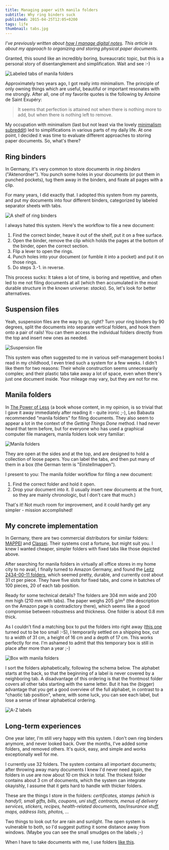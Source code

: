 ```yaml
---
title: Managing paper with manila folders
subtitle: Why ring binders suck
published: 2015-04-25T12:05+0200
tags: life
thumbnail: tabs.jpg
---
```


*I've previously written about [how I manage digital notes](/keeping-a-personal-wiki/). This article is about my approach to organizing and storing physical paper documents.*

Granted, this sound like an incredibly boring, bureaucratic topic, but this is a personal story of disentanglement and simplification. Wait and see :-)

![Labeled tabs of manila folders](tabs.jpg)

Approximately two years ago, I got really into minimalism. The principle of only owning things which are useful, beautiful or important resonates with me strongly. After all, one of my favorite quotes is the following by Antoine de Saint Exupéry:

> It seems that perfection is attained not when there is nothing more to add, but when there is nothing left to remove.

My occupation with minimalism (last but not least via the lovely [minimalism subreddit](https://www.reddit.com/r/minimalism/)) led to simplifications in various parts of my daily life. At one point, I decided it was time to evaluate different approaches to storing paper documents. So, what's there?

## Ring binders

In Germany, it's very common to store documents in *ring binders* ("Aktenordner"). You punch some holes in your documents (or put them in punched pockets), tug them away in the binders, and fixate all pages with a clip.

For many years, I did exactly that. I adopted this system from my parents, and put my documents into four different binders, categorized by labeled separator sheets with tabs.

![A shelf of ring binders](ring-binders.jpg "Mattes, public domain, https://commons.wikimedia.org/wiki/File:Aktenordner,_stehend.jpg")

I always hated this system. Here's the workflow to file a new document:

1. Find the correct binder, heave it out of the shelf, put it on a free surface.
2. Open the binder, remove the clip which holds the pages at the bottom of the binder, open the correct section.
3. Flip a lever to open the rings.
4. Punch holes into your document (or fumble it into a pocket) and put it on those rings.
5. Do steps 3.-1. in reverse.

This process sucks: It takes a lot of time, is boring and repetitive, and often led to me not filing documents at all (which then accumulated in the most durable structure in the known universe: *stacks*). So, let's look for better alternatives.

## Suspension files

Yeah, suspension files are the way to go, right? Turn your ring binders by 90 degrees, split the documents into separate vertical folders, and hook them onto a pair of rails! You can them access the individual folders directly from the top and insert new ones as needed. 

![Suspension file](suspension-file.jpg "Olbertz at the German language Wikipedia, CC BY-SA 3.0, https://commons.wikimedia.org/wiki/File:Hängetasche.jpg")

This system was often suggested to me in various self-management books I read in my childhood, I even tried such a system for a few weeks. I didn't like them for two reasons: Their whole construction seems unnecessarily complex; and their plastic tabs take away a lot of space, even when there's just one document inside. Your mileage may vary, but they are not for me.

## Manila folders

In [The Power of Less](http://thepowerofless.com/book/) (a book whose content, in my opinion, is so trivial that I gave it away immediately after reading it - quite ironic ;-), Leo Babauta recommended "manila folders" for filing documents. They also seem to appear a lot in the context of the *Getting Things Done* method. I had never heard that term before, but for everyone who has used a graphical computer file managers, manila folders look very familiar:

![Manila folders](folders.jpg)

They are open at the sides and at the top, and are designed to hold a collection of loose papers. You can label the tabs, and then put many of them in a box (the German term is "Einstellmappen").

I present to you: The manila folder workflow for filing a new document:

1. Find the correct folder and hold it open.
2. Drop your document into it. (I usually insert new documents at the front, so they are mainly chronologic, but I don't care that much.)

That's it! Not much room for improvement, and it could hardly get any simpler - mission accomplished!

## My concrete implementation

In Germany, there are two commercial distributors for similar folders: [MAPPEI](http://www.mappei.de) and [Classei](http://www.classei.eu/). Their systems cost a fortune, but might suit you. I knew I wanted cheaper, simpler folders with fixed tabs like those depicted above.

After searching for manila folders in virtually all office stores in my home city to no avail, I finally turned to Amazon Germany, and found the [Leitz 2434-00-11 folders](http://www.amazon.de/Leitz-Einstellmappe-2434-00-11-chamois-Inh-100/dp/B000KT6WI0/), which seemed pretty, durable, and currently cost about 31 ct per piece. They have five slots for fixed tabs, and come in batches of 100 pieces, 20 of each tab position.

Ready for some technical details? The folders are 304 mm wide and 200 mm high (210 mm with tabs). The paper weighs 205 g/m² (the description on the Amazon page is contradictory there), which seems like a good compromise between robustness and thickness. One folder is about 0.8 mm thick.

As I couldn't find a matching box to put the folders into right away ([this one](http://www.amazon.de/Karteibox-SAMMELBOX-AUFBEWAHRUNGSBOX-Semikolon-Qualität/dp/B005D9FVES/) turned out to be too small :-S), I temporarily settled on a shipping box, cut to a width of 31 cm, a height of 16 cm and a depth of 17 cm. This works perfectly for me. I'm ashamed to admit that this temporary box is still in place after more than a year ;-)

![Box with manila folders](box.jpg)

I sort the folders alphabetically, following the schema below. The alphabet starts at the back, so that the beginning of a label is never covered by a neighboring tab. A disadvantage of this ordering is that the frontmost folder covers all other tabs starting with the same letter. But it has the (bigger) advantage that you get a good overview of the full alphabet, in contrast to a "chaotic tab position", where, with some luck, you can see each label, but lose a sense of linear alphabetical ordering.

![A-Z labels](a-z.jpg)

## Long-term experiences

One year later, I'm still very happy with this system. I don't own ring binders anymore, and never looked back. Over the months, I've added some folders, and removed others. It's quick, easy, and simple and works exceptionally well for me.

I currently use 32 folders. The system contains all important documents; after throwing away many documents I knew I'd never need again, the folders in use are now about 10 cm thick in total. The thickest folder contains about 3 cm of documents, which the system can integrate okayishly, I assume that it gets hard to handle with thicker folders.

These are the things I store in the folders: *certificates, stamps (which is handy!), small gifts, bills, coupons, uni stuff, contracts, menus of delivery services, stickers, recipes, health-related documents, tax/insurance stuff, maps, address lists, photos, ...*

Two things to look out for are rain and sunlight. The open system is vulnerable to both, so I'd suggest putting it some distance away from windows. (Maybe you can see the small smudges on the labels ;-)

When I have to take documents with me, I use folders [like this](https://en.wikipedia.org/wiki/File:Yellow_folder.JPG).
